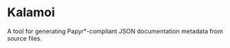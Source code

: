 Kalamoi
=======

A tool for generating Papyr°-compliant JSON documentation metadata from
source files.
